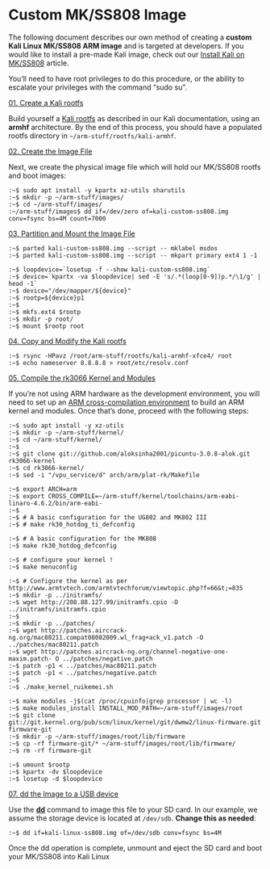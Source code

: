 # Custom MK/SS808 Image

The following document describes our own method of creating a **custom Kali Linux MK/SS808 ARM image** and is targeted at developers. If you would like to install a pre-made Kali image, check out our [Install Kali on MK/SS808](https://www.kali.org/docs/arm/ss808-mk808/) article.

You’ll need to have root privileges to do this procedure, or the ability to escalate your privileges with the command “sudo su”.

[01. Create a Kali rootfs](broken-reference)

Build yourself a [Kali rootfs](broken-reference) as described in our Kali documentation, using an **armhf** architecture. By the end of this process, you should have a populated rootfs directory in `~/arm-stuff/rootfs/kali-armhf`.

[02. Create the Image File](broken-reference)

Next, we create the physical image file which will hold our MK/SS808 rootfs and boot images:

```
:~$ sudo apt install -y kpartx xz-utils sharutils
:~$ mkdir -p ~/arm-stuff/images/
:~$ cd ~/arm-stuff/images/
:~/arm-stuff/images$ dd if=/dev/zero of=kali-custom-ss808.img conv=fsync bs=4M count=7000
```

[03. Partition and Mount the Image File](broken-reference)

```
:~$ parted kali-custom-ss808.img --script -- mklabel msdos
:~$ parted kali-custom-ss808.img --script -- mkpart primary ext4 1 -1
```

```
:~$ loopdevice=`losetup -f --show kali-custom-ss808.img`
:~$ device=`kpartx -va $loopdevice| sed -E 's/.*(loop[0-9])p.*/\1/g' | head -1`
:~$ device="/dev/mapper/${device}"
:~$ rootp=${device}p1
:~$
:~$ mkfs.ext4 $rootp
:~$ mkdir -p root/
:~$ mount $rootp root
```

[04. Copy and Modify the Kali rootfs](broken-reference)

```
:~$ rsync -HPavz /root/arm-stuff/rootfs/kali-armhf-xfce4/ root
:~$ echo nameserver 8.8.8.8 > root/etc/resolv.conf
```

[05. Compile the rk3066 Kernel and Modules](broken-reference)

If you’re not using ARM hardware as the development environment, you will need to set up an [ARM cross-compilation environment](<../../../.gitbook/assets/arm cross compilation environment>) to build an ARM kernel and modules. Once that’s done, proceed with the following steps:

```
:~$ sudo apt install -y xz-utils
:~$ mkdir -p ~/arm-stuff/kernel/
:~$ cd ~/arm-stuff/kernel/
:~$
:~$ git clone git://github.com/aloksinha2001/picuntu-3.0.8-alok.git rk3066-kernel
:~$ cd rk3066-kernel/
:~$ sed -i "/vpu_service/d" arch/arm/plat-rk/Makefile
```

```
:~$ export ARCH=arm
:~$ export CROSS_COMPILE=~/arm-stuff/kernel/toolchains/arm-eabi-linaro-4.6.2/bin/arm-eabi-
:~$
:~$ # A basic configuration for the UG802 and MK802 III
:~$ # make rk30_hotdog_ti_defconfig

:~$ # A basic configuration for the MK808
:~$ make rk30_hotdog_defconfig

:~$ # configure your kernel !
:~$ make menuconfig

:~$ # Configure the kernel as per http://www.armtvtech.com/armtvtechforum/viewtopic.php?f=66&t;=835
:~$ mkdir -p ../initramfs/
:~$ wget http://208.88.127.99/initramfs.cpio -O ../initramfs/initramfs.cpio
:~$
:~$ mkdir -p ../patches/
:~$ wget http://patches.aircrack-ng.org/mac80211.compat08082009.wl_frag+ack_v1.patch -O ../patches/mac80211.patch
:~$ wget http://patches.aircrack-ng.org/channel-negative-one-maxim.patch- O ../patches/negative.patch
:~$ patch -p1 < ../patches/mac80211.patch
:~$ patch -p1 < ../patches/negative.patch
:~$
:~$ ./make_kernel_ruikemei.sh
```

```
:~$ make modules -j$(cat /proc/cpuinfo|grep processor | wc -l)
:~$ make modules_install INSTALL_MOD_PATH=~/arm-stuff/images/root
:~$ git clone git://git.kernel.org/pub/scm/linux/kernel/git/dwmw2/linux-firmware.git firmware-git
:~$ mkdir -p ~/arm-stuff/images/root/lib/firmware
:~$ cp -rf firmware-git/* ~/arm-stuff/images/root/lib/firmware/
:~$ rm -rf firmware-git
```

```
:~$ umount $rootp
:~$ kpartx -dv $loopdevice
:~$ losetup -d $loopdevice
```

[07. dd the Image to a USB device](broken-reference)

Use the [**dd**](https://packages.debian.org/testing/dd) command to image this file to your SD card. In our example, we assume the storage device is located at `/dev/sdb`. **Change this as needed**:

```
:~$ dd if=kali-linux-ss808.img of=/dev/sdb conv=fsync bs=4M
```

Once the dd operation is complete, unmount and eject the SD card and boot your MK/SS808 into Kali Linux
